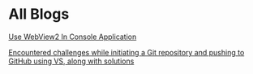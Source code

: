 # All Blogs

[Use WebView2 In Console Application](Blogs/use-webview2-in-console-application)

[Encountered challenges while initiating a Git repository and pushing to GitHub using VS, along with solutions](Blogs/verify-git-commit.md)